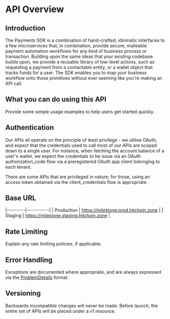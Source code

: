 # API Overview

<!-- This document provides an introduction into your API. -->

## Introduction

The Payments SDK is a combination of hand-crafted, idiomatic interfaces to a few microservices that, in combination, provide secure,
malleable payment automation workflows for any kind of business process or transaction. Building upon the same ideas that your existing
codebase builds upon, we provide a reusable library of low-level actions, such as requesting a payment from a contactable entity, or
a wallet object that tracks funds for a user. The SDK enables you to map your business workflow onto those primitives without
ever seeming like you're making an API call.

## What you can do using this API

Provide some simple usage examples to help users get started quickly.

## Authentication

Our APIs all operate on the principle of least privilege - we utilise OAuth, and expect that the credentials used to call
most of our APIs are scoped down to a single user. For instance, when fetching the account balance of a user's wallet, we expect
the credentials to be issue via an OAuth authorization_code flow via a preregistered OAuth app client belonging to each tenant.

There are some APIs that are privileged in nature; for those, using an access token obtained via the client_credentials flow is appropriate.

## Base URL

|---------|-----------|
| Production | https://milestone.prod.hitchpin.zone |
| Staging | https://milestone.staging.hitchpin.zone |

## Rate Limiting

Explain any rate limiting policies, if applicable.

## Error Handling

Exceptions are documented where appropriate, and are always expressed via the [ProblemDetails](https://datatracker.ietf.org/doc/html/rfc7807) format.

## Versioning

Backwards incompatible changes will never be made. Before launch, the entire set of APIs will be placed under a v1 resource.
